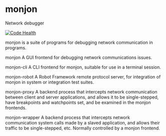 monjon
======
Network debugger

[![Code Health](https://landscape.io/github/da4089/monjon/master/landscape.svg?style=flat)](https://landscape.io/github/da4089/monjon/master)

monjon is a suite of programs for debugging network communication in
programs.

monjon
  A GUI frontend for debugging network communications issues.

monjon-cli
  A CLI frontend for monjon, suitable for use in a terminal session.

monjon-robot
  A Robot Framework remote protocol server, for integration of monjon
  in system or integration test suites.

monjon-proxy
  A backend process that intercepts network communication between
  client and server applications, and allows it to be single-stepped,
  have breakpoints and watchpoints set, and be examined in the monjon
  frontends.

monjon-wrapper
  A backend process that intercepts network communication system calls
  made by a slaved application, and allows their traffic to be
  single-stepped, etc.  Normally controlled by a monjon frontend.



